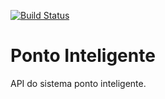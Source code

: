 [![Build Status](https://app.travis-ci.com/edjlearn/pontointeligente-api.svg?branch=main)](https://app.travis-ci.com/edjlearn/pontointeligente-api)
# Ponto Inteligente
API do sistema ponto inteligente.
